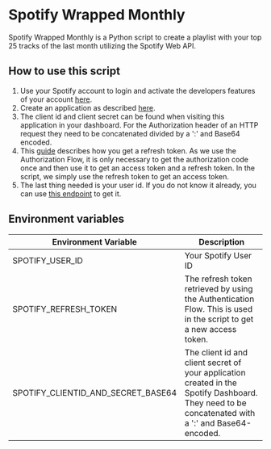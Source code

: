 # Spotify Wrapped Monthly
Spotify Wrapped Monthly is a Python script to create a playlist with your top 25 tracks of the last month utilizing the Spotify Web API.

## How to use this script
1. Use your Spotify account to login and activate the developers features of your account [here](https://developer.spotify.com/dashboard/login). 
2. Create an application as described [here](https://developer.spotify.com/documentation/general/guides/authorization/app-settings/). 
3. The client id and client secret can be found when visiting this application in your dashboard. For the Authorization header of an HTTP request they need to be concatenated divided by a ':' and Base64 encoded.
4. This [guide](https://developer.spotify.com/documentation/general/guides/authorization/code-flow/) describes how you get a refresh token. As we use the Authorization Flow, it is only necessary to get the authorization code once and then use it to get an access token and a refresh token. In the script, we simply use the refresh token to get an access token.
5. The last thing needed is your user id. If you do not know it already, you can use [this endpoint](https://developer.spotify.com/documentation/web-api/reference/#/operations/get-current-users-profile) to get it.

## Environment variables
| Environment Variable               | Description                                                                                                                                       |
|------------------------------------|---------------------------------------------------------------------------------------------------------------------------------------------------|
| SPOTIFY_USER_ID                    | Your Spotify User ID                                                                                                                              |
| SPOTIFY_REFRESH_TOKEN              | The refresh token retrieved by using the Authentication Flow. This is used in the script to get a new access token.                               |
| SPOTIFY_CLIENTID_AND_SECRET_BASE64 | The client id and client secret of your application created in the Spotify Dashboard. They need to be concatenated with a ':' and Base64-encoded. |